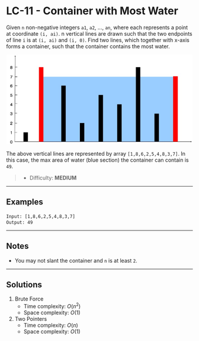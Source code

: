 # LC-11 - Container with Most Water

Given `n` non-negative integers `a1`, `a2`, ..., `an`, where each represents a point at coordinate `(i, ai)`. n vertical lines are drawn such that the two endpoints of line `i` is at `(i, ai)` and `(i, 0)`. Find two lines, which together with x-axis forms a container, such that the container contains the most water.

![](../res/img/LC-11.jpg)

The above vertical lines are represented by array `[1,8,6,2,5,4,8,3,7]`. In this case, the max area of water (blue section) the container can contain is `49`.

> * Difficulty: **MEDIUM**

---
## Examples

```
Input: [1,8,6,2,5,4,8,3,7]
Output: 49
```

---
## Notes

* You may not slant the container and `n` is at least `2`.

---
## Solutions

1. Brute Force
    * Time complexity: $O(n^2)$
    * Space complexity: $O(1)$
2. Two Pointers
    * Time complexity: $O(n)$
    * Space complexity: $O(1)$
